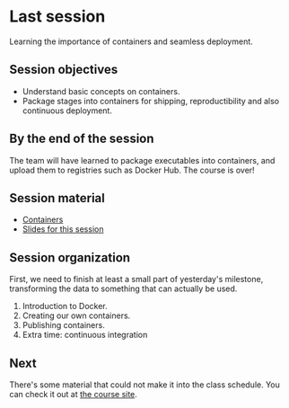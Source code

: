 # Last session

Learning the importance of containers and seamless deployment.

## Session objectives

- Understand basic concepts on containers.
- Package stages into containers for shipping, reproductibility and
  also continuous deployment.

## By the end of the session

The team will have learned to package executables into containers, and
upload them to registries such as Docker Hub. The
course is over!

## Session material

- [Containers](https://jj.github.io/nova-mlops/05.Containers)
- [Slides for this
  session](https://jj.github.io/nova-mlops/preso/05.html)

## Session organization

First, we need to finish at least a small part of yesterday's
milestone, transforming the data to something that can actually be used.

1. Introduction to Docker.
2. Creating our own containers.
3. Publishing containers.
4. Extra time: continuous integration

## Next

There's some material that could not make it into the class
schedule. You can check it out at [the course
site](https://jj.github.io/nova-mlops).
